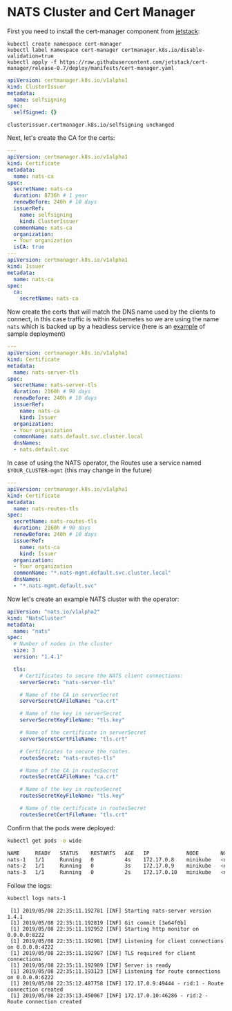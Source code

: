 # NATS Cluster and Cert Manager

First you need to install the cert-manager component from [jetstack](https://github.com/jetstack/cert-manager):

```text
kubectl create namespace cert-manager
kubectl label namespace cert-manager certmanager.k8s.io/disable-validation=true
kubectl apply -f https://raw.githubusercontent.com/jetstack/cert-manager/release-0.7/deploy/manifests/cert-manager.yaml
```

```yaml
apiVersion: certmanager.k8s.io/v1alpha1
kind: ClusterIssuer
metadata:
  name: selfsigning
spec:
  selfSigned: {}
```

```text
clusterissuer.certmanager.k8s.io/selfsigning unchanged
```

Next, let's create the CA for the certs:

``` yaml
---
apiVersion: certmanager.k8s.io/v1alpha1
kind: Certificate
metadata:
  name: nats-ca
spec:
  secretName: nats-ca
  duration: 8736h # 1 year
  renewBefore: 240h # 10 days
  issuerRef:
    name: selfsigning
    kind: ClusterIssuer
  commonName: nats-ca
  organization:
  - Your organization
  isCA: true
---
apiVersion: certmanager.k8s.io/v1alpha1
kind: Issuer
metadata:
  name: nats-ca
spec:
  ca:
    secretName: nats-ca
```

Now create the certs that will match the DNS name used by the clients to connect, in this case traffic is within Kubernetes so we are using the name `nats` which is backed up by a headless service (here is an [example](https://github.com/nats-io/k8s/blob/master/nats-server/nats-server-plain.yml#L24-L47) of sample deployment)

``` yaml
---
apiVersion: certmanager.k8s.io/v1alpha1
kind: Certificate
metadata:
  name: nats-server-tls
spec:
  secretName: nats-server-tls
  duration: 2160h # 90 days
  renewBefore: 240h # 10 days
  issuerRef:
    name: nats-ca
    kind: Issuer
  organization:
  - Your organization
  commonName: nats.default.svc.cluster.local
  dnsNames:
  - nats.default.svc
```

In case of using the NATS operator, the Routes use a service named `$YOUR_CLUSTER-mgmt` (this may change in the future)

```yaml
---
apiVersion: certmanager.k8s.io/v1alpha1
kind: Certificate
metadata:
  name: nats-routes-tls
spec:
  secretName: nats-routes-tls
  duration: 2160h # 90 days
  renewBefore: 240h # 10 days
  issuerRef:
    name: nats-ca
    kind: Issuer
  organization:
  - Your organization
  commonName: "*.nats-mgmt.default.svc.cluster.local"
  dnsNames:
  - "*.nats-mgmt.default.svc"
```

Now let's create an example NATS cluster with the operator:

``` yaml 
apiVersion: "nats.io/v1alpha2"
kind: "NatsCluster"
metadata:
  name: "nats"
spec:
  # Number of nodes in the cluster
  size: 3
  version: "1.4.1"

  tls:
    # Certificates to secure the NATS client connections:
    serverSecret: "nats-server-tls"

    # Name of the CA in serverSecret
    serverSecretCAFileName: "ca.crt"

    # Name of the key in serverSecret
    serverSecretKeyFileName: "tls.key"

    # Name of the certificate in serverSecret
    serverSecretCertFileName: "tls.crt"

    # Certificates to secure the routes.
    routesSecret: "nats-routes-tls"

    # Name of the CA in routesSecret
    routesSecretCAFileName: "ca.crt"

    # Name of the key in routesSecret
    routesSecretKeyFileName: "tls.key"

    # Name of the certificate in routesSecret
    routesSecretCertFileName: "tls.crt"
```

Confirm that the pods were deployed:

``` sh
kubectl get pods -o wide
```

``` sh
NAME     READY   STATUS    RESTARTS   AGE   IP            NODE       NOMINATED NODE
nats-1   1/1     Running   0          4s    172.17.0.8    minikube   <none>
nats-2   1/1     Running   0          3s    172.17.0.9    minikube   <none>
nats-3   1/1     Running   0          2s    172.17.0.10   minikube   <none>
```

Follow the logs:

``` sh
kubectl logs nats-1
```

```text
 [1] 2019/05/08 22:35:11.192781 [INF] Starting nats-server version 1.4.1
 [1] 2019/05/08 22:35:11.192819 [INF] Git commit [3e64f0b]
 [1] 2019/05/08 22:35:11.192952 [INF] Starting http monitor on 0.0.0.0:8222
 [1] 2019/05/08 22:35:11.192981 [INF] Listening for client connections on 0.0.0.0:4222
 [1] 2019/05/08 22:35:11.192987 [INF] TLS required for client connections
 [1] 2019/05/08 22:35:11.192989 [INF] Server is ready
 [1] 2019/05/08 22:35:11.193123 [INF] Listening for route connections on 0.0.0.0:6222
 [1] 2019/05/08 22:35:12.487758 [INF] 172.17.0.9:49444 - rid:1 - Route connection created
 [1] 2019/05/08 22:35:13.450067 [INF] 172.17.0.10:46286 - rid:2 - Route connection created
```
